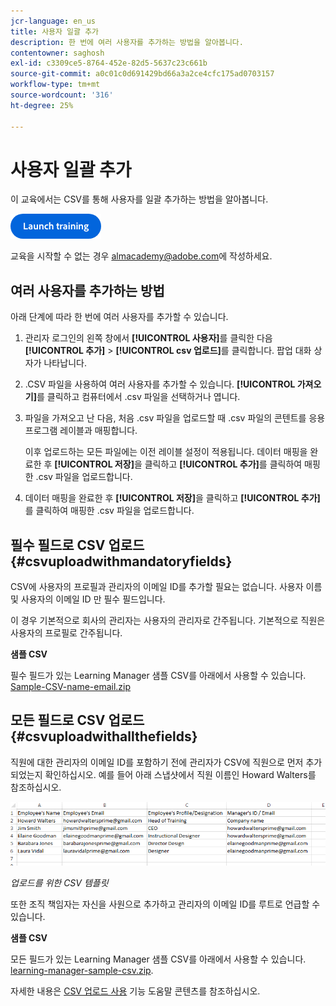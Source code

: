 ```yaml
---
jcr-language: en_us
title: 사용자 일괄 추가
description: 한 번에 여러 사용자를 추가하는 방법을 알아봅니다.
contentowner: saghosh
exl-id: c3309ce5-8764-452e-82d5-5637c23c661b
source-git-commit: a0c01c0d691429bd66a3a2ce4cfc175ad0703157
workflow-type: tm+mt
source-wordcount: '316'
ht-degree: 25%

---
```


# 사용자 일괄 추가

이 교육에서는 CSV를 통해 사용자를 일괄 추가하는 방법을 알아봅니다.

[![단추](feature-summary/assets/launch-training-button.png)](https://learningmanager.adobe.com/app/learner?accountId=98632&amp;sdid=51TC8QS1&amp;mv=display&amp;mv2=display#/course/7555555)

교육을 시작할 수 없는 경우 <almacademy@adobe.com>에 작성하세요.

## 여러 사용자를 추가하는 방법

아래 단계에 따라 한 번에 여러 사용자를 추가할 수 있습니다.

1. 관리자 로그인의 왼쪽 창에서 **[!UICONTROL 사용자]**&#x200B;를 클릭한 다음 **[!UICONTROL 추가]** > **[!UICONTROL csv 업로드]**&#x200B;를 클릭합니다. 팝업 대화 상자가 나타납니다.

1. .CSV 파일을 사용하여 여러 사용자를 추가할 수 있습니다. **[!UICONTROL 가져오기]**&#x200B;를 클릭하고 컴퓨터에서 .csv 파일을 선택하거나 엽니다.

1. 파일을 가져오고 난 다음, 처음 .csv 파일을 업로드할 때 .csv 파일의 콘텐트를 응용 프로그램 레이블과 매핑합니다.

   이후 업로드하는 모든 파일에는 이전 레이블 설정이 적용됩니다. 데이터 매핑을 완료한 후 **[!UICONTROL 저장]**&#x200B;을 클릭하고 **[!UICONTROL 추가]**&#x200B;를 클릭하여 매핑한 .csv 파일을 업로드합니다.

1. 데이터 매핑을 완료한 후 **[!UICONTROL 저장]**&#x200B;을 클릭하고 **[!UICONTROL 추가]**&#x200B;를 클릭하여 매핑한 .csv 파일을 업로드합니다.

## 필수 필드로 CSV 업로드 {#csvuploadwithmandatoryfields}

CSV에 사용자의 프로필과 관리자의 이메일 ID를 추가할 필요는 없습니다. 사용자 이름 및 사용자의 이메일 ID 만 필수 필드입니다.

이 경우 기본적으로 회사의 관리자는 사용자의 관리자로 간주됩니다. 기본적으로 직원은 사용자의 프로필로 간주됩니다.

**샘플 CSV**

필수 필드가 있는 Learning Manager 샘플 CSV를 아래에서 사용할 수 있습니다.
[Sample-CSV-name-email.zip](assets/sample-csv-name-email.zip)

## 모든 필드로 CSV 업로드 {#csvuploadwithallthefields}

직원에 대한 관리자의 이메일 ID를 포함하기 전에 관리자가 CSV에 직원으로 먼저 추가되었는지 확인하십시오. 예를 들어 아래 스냅샷에서 직원 이름인 Howard Walters를 참조하십시오.

![](assets/csv-example.png)

*업로드를 위한 CSV 템플릿*

또한 조직 책임자는 자신을 사원으로 추가하고 관리자의 이메일 ID를 루트로 언급할 수 있습니다.

**샘플 CSV**

모든 필드가 있는 Learning Manager 샘플 CSV를 아래에서 사용할 수 있습니다.
[learning-manager-sample-csv.zip](assets/learning-manager-sample-csv.zip).

자세한 내용은 [CSV 업로드 사용](/help/migrated/administrators/feature-summary/add-users-user-groups.md) 기능 도움말 콘텐츠를 참조하십시오.
